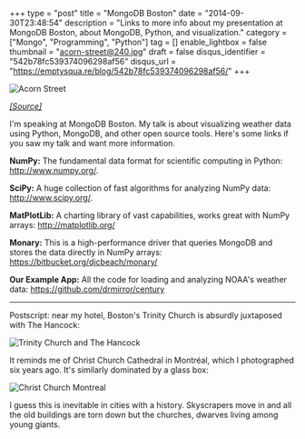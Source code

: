 +++
type = "post"
title = "MongoDB Boston"
date = "2014-09-30T23:48:54"
description = "Links to more info about my presentation at MongoDB Boston, about MongoDB, Python, and visualization."
category = ["Mongo", "Programming", "Python"]
tag = []
enable_lightbox = false
thumbnail = "acorn-street@240.jpg"
draft = false
disqus_identifier = "542b78fc539374096298af56"
disqus_url = "https://emptysqua.re/blog/542b78fc539374096298af56/"
+++

<p><img style="display:block; margin-left:auto; margin-right:auto;" src="acorn-street.jpg" alt="Acorn Street" title="Acorn Street" /></p>
<p><span style="color: gray; font-style: italic"><a href="http://commons.wikimedia.org/wiki/File:08_506.jpg">[Source]</a></span></p>
<p>I'm speaking at MongoDB Boston. My talk is about visualizing weather data using Python, MongoDB, and other open source tools. Here's some links if you saw my talk and want more information.</p>
<p><strong>NumPy:</strong> The fundamental data format for scientific computing in Python: <a href="http://www.numpy.org/">http://www.numpy.org/</a>.</p>
<p><strong>SciPy:</strong> A huge collection of fast algorithms for analyzing NumPy data: <a href="http://www.scipy.org/">http://www.scipy.org/</a>.</p>
<p><strong>MatPlotLib:</strong> A charting library of vast capabilities, works great with NumPy arrays: <a href="http://matplotlib.org/">http://matplotlib.org/</a></p>
<p><strong>Monary:</strong> This is a high-performance driver that queries MongoDB and stores the data directly in NumPy arrays: <a href="https://bitbucket.org/djcbeach/monary/">https://bitbucket.org/djcbeach/monary/</a></p>
<p><strong>Our Example App:</strong> All the code for loading and analyzing NOAA's weather data: <a href="https://github.com/drmirror/century">https://github.com/drmirror/century</a></p>
<hr />
<p>Postscript: near my hotel, Boston's Trinity Church is absurdly juxtaposed with The Hancock:</p>
<p><img style="display:block; margin-left:auto; margin-right:auto;" src="trinity-hancock.jpg" alt="Trinity Church and The Hancock" title="Trinity Church and The Hancock" /></p>
<p>It reminds me of Christ Church Cathedral in Montr&eacute;al, which I photographed six years ago. It's similarly dominated by a glass box:</p>
<p><img style="display:block; margin-left:auto; margin-right:auto;" src="christ-church-montreal.jpg" alt="Christ Church Montreal" title="Christ Church Montreal" /></p>
<p>I guess this is inevitable in cities with a history. Skyscrapers move in and all the old buildings are torn down but the churches, dwarves living among young giants.</p>
